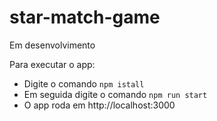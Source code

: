 # star-match-game

Em desenvolvimento

Para executar o app:
- Digite o comando ```npm istall```
- Em seguida digite o comando ```npm run start```
- O app roda em http://localhost:3000
